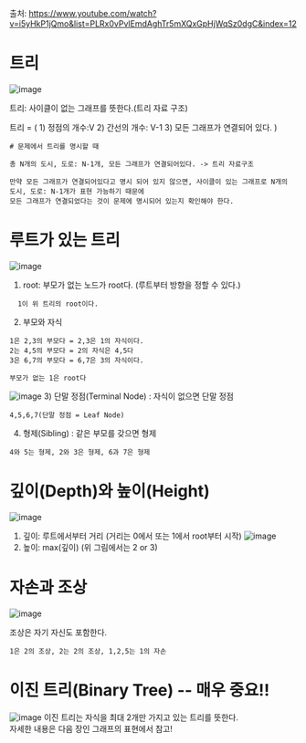 출처: https://www.youtube.com/watch?v=i5yHkP1jQmo&list=PLRx0vPvlEmdAghTr5mXQxGpHjWqSz0dgC&index=12

# 트리
![image](https://user-images.githubusercontent.com/87055456/139833434-b1108420-f91c-4f81-9527-c99b661cb84a.png)

트리: 사이클이 없는 그래프를 뜻한다.(트리 자료 구조)  

트리 = ( 1) 정점의 개수:V 2) 간선의 개수: V-1 3) 모든 그래프가 연결되어 있다. )  
```
# 문제에서 트리를 명시할 때

총 N개의 도시, 도로: N-1개, 모든 그래프가 연결되어있다. -> 트리 자료구조

만약 모든 그래프가 연결되어있다고 명시 되어 있지 않으면, 사이클이 있는 그래프로 N개의 도시, 도로: N-1개가 표현 가능하기 때문에
모든 그래프가 연결되었다는 것이 문제에 명시되어 있는지 확인해야 한다.
```

# 루트가 있는 트리

![image](https://user-images.githubusercontent.com/87055456/139833390-9ec9b2a5-5bd1-45e2-9cc3-1687cbac3907.png)


1) root: 부모가 없는 노드가 root다. (루트부터 방향을 정할 수 있다.)
```
  1이 위 트리의 root이다.   
```
2) 부모와 자식
```
1은 2,3의 부모다 = 2,3은 1의 자식이다.
2는 4,5의 부모다 = 2의 자식은 4,5다
3은 6,7의 부모다 = 6,7은 3의 자식이다.

부모가 없는 1은 root다
```
![image](https://user-images.githubusercontent.com/87055456/139833920-6d44a724-df02-49c3-a8df-0ef0290a0bcf.png)
3) 단말 정점(Terminal Node) : 자식이 없으면 단말 정점
```
4,5,6,7(단말 정점 = Leaf Node)
```
4) 형제(Sibling) : 같은 부모를 갖으면 형제
```
4와 5는 형제, 2와 3은 형제, 6과 7은 형제 
```

# 깊이(Depth)와 높이(Height)
![image](https://user-images.githubusercontent.com/87055456/139834399-31e638dc-5e36-4061-aff8-669dcc247317.png)
1) 깊이: 루트에서부터 거리 (거리는 0에서 또는 1에서 root부터 시작)
![image](https://user-images.githubusercontent.com/87055456/139834430-80e707f3-5ddb-488f-8fee-c31b534cf259.png)
2) 높이: max(깊이) (위 그림에서는 2 or 3)

# 자손과 조상
![image](https://user-images.githubusercontent.com/87055456/139834664-d1f3e6d3-8000-418b-833c-d61e8b29f990.png)

조상은 자기 자신도 포함한다.
```
1은 2의 조상, 2는 2의 조상, 1,2,5는 1의 자손
```
# 이진 트리(Binary Tree) -- 매우 중요!!
![image](https://user-images.githubusercontent.com/87055456/139834931-45c2fc58-e9ac-4fdd-ac9b-2d43c09e711c.png)
이진 트리는 자식을 최대 2개만 가지고 있는 트리를 뜻한다.  
자세한 내용은 다음 장인 그래프의 표현에서 참고!
